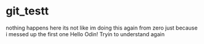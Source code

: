 # git_testt
nothing happens here its not like im doing this again from zero just because i messed up the first one
Hello Odin!
Tryin to understand again